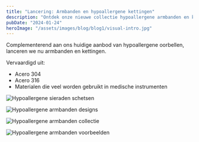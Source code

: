 ```yaml
---
title: "Lancering: Armbanden en hypoallergene kettingen"
description: "Ontdek onze nieuwe collectie hypoallergene armbanden en kettingen"
pubDate: "2024-01-24"
heroImage: "/assets/images/blog/blog1/visual-intro.jpg"
---
```


Complementerend aan ons huidige aanbod van hypoallergene oorbellen, lanceren we nu armbanden en kettingen.

Vervaardigd uit:
- Acero 304
- Acero 316
- Materialen die veel worden gebruikt in medische instrumenten

![Hypoallergene sieraden schetsen](/assets/images/blog/blog1/visual-01.jpg)

![Hypoallergene armbanden designs](/assets/images/blog/blog1/visual-02.jpg)

![Hypoallergene armbanden collectie](/assets/images/blog/blog1/visual-03.jpg)

![Hypoallergene armbanden voorbeelden](/assets/images/blog/blog1/visual-04.jpg) 
